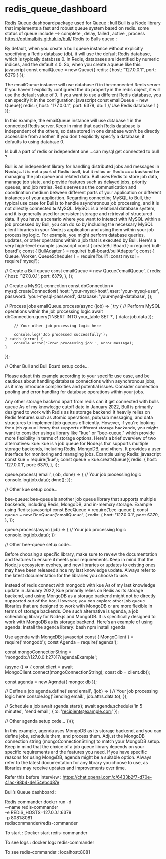 # redis_queue_dashboard
Redis Queue dashboard
package used for Queue : bull 
Bull is a Node library that implements a fast and robust queue system based on redis.
some status of queue include --> complete , delay, failed , active , process
https://optimalbits.github.io/bull/
Redis to Bulls queue : 


By default, when you create a bull queue instance without explicitly specifying a Redis database (db), it will use the default Redis database, which is typically database 0. In Redis, databases are identified by numeric indices, and the default is 0.
So, when you create a queue like this:
javascript
const emailQueue = new Queue({
    redis: {
        host: "127.0.0.1",
        port: 6379
    }
});


The emailQueue instance will use database 0 in the connected Redis server. If you haven't explicitly configured the db property in the redis object, it will use the default value of 0.
If you want to use a different Redis database, you can specify it in the configuration:
javascript
const emailQueue = new Queue({
    redis: {
        host: "127.0.0.1",
        port: 6379,
        db: 1 // Use Redis database 1
    }
});

In this example, the emailQueue instance will use database 1 in the connected Redis server.
Keep in mind that each Redis database is independent of the others, so data stored in one database won't be directly accessible from another. If you don't explicitly specify a database, it defaults to using database 0.

Is bull a part of redis or independent one ...can mysql get connected to bull ?

Bull is an independent library for handling distributed jobs and messages in Node.js. It is not a part of Redis itself, but it relies on Redis as a backend for managing the job queue and related data.
Bull uses Redis to store job data, manage job state, and provide features such as delayed jobs, priority queues, and job retries. Redis serves as the communication and coordination medium between different parts of your application or different instances of your application.
Regarding connecting MySQL to Bull, the typical use case for Bull is to handle asynchronous job processing, and it is not directly connected to MySQL. MySQL is a relational database system, and it is generally used for persistent storage and retrieval of structured data.
If you have a scenario where you want to interact with MySQL within a job processed by Bull, you can do so by including the necessary MySQL client libraries in your Node.js application and using them within your job processing logic. For example, you might perform database queries, updates, or other operations within a job that is executed by Bull.
Here's a very high-level example:
javascript
const { createBullBoard } = require('bull-board');
const { BullAdapter } = require('bull-board/bullAdapter');
const { Queue, Worker, QueueScheduler } = require('bull');
const mysql = require('mysql');

// Create a Bull queue
const emailQueue = new Queue('emailQueue', {
    redis: {
        host: '127.0.0.1',
        port: 6379,
    },
});

// Create a MySQL connection
const dbConnection = mysql.createConnection({
    host: 'your-mysql-host',
    user: 'your-mysql-user',
    password: 'your-mysql-password',
    database: 'your-mysql-database',
});

// Process jobs
emailQueue.process(async (job) => {
    try {
        // Perform MySQL operations within the job processing logic
        await dbConnection.query('INSERT INTO your_table SET ?', { data: job.data });

        // Your other job processing logic here

        console.log('Job processed successfully');
    } catch (error) {
        console.error('Error processing job:', error.message);
    }
});

// Other Bull and Bull Board setup code...

Please adapt this example according to your specific use case, and be cautious about handling database connections within asynchronous jobs, as it may introduce complexities and potential issues. Consider connection pooling and error handling for database operations within your jobs.

Any other storage backend apart from redis can it get connected with bulls queue
As of my knowledge cutoff date in January 2022, Bull is primarily designed to work with Redis as its storage backend. It heavily relies on Redis features such as atomic operations, pub/sub messaging, and data structures to implement job queues efficiently.
However, if you're looking for a job queue library that supports different storage backends, you might want to consider using a library like "kue" or "bee-queue," which provide more flexibility in terms of storage options.
Here's a brief overview of two alternatives:
kue: kue is a job queue for Node.js that supports multiple storage backends, including Redis, MongoDB, and others. It provides a user interface for monitoring and managing jobs.
Example using Redis:
javascript
const kue = require('kue');
const queue = kue.createQueue({
    redis: {
        host: '127.0.0.1',
        port: 6379,
    },
});

queue.process('email', (job, done) => {
    // Your job processing logic
    console.log(job.data);
    done();
});

// Other kue setup code...

bee-queue: bee-queue is another job queue library that supports multiple backends, including Redis, MongoDB, and in-memory storage.
Example using Redis:
javascript
const BeeQueue = require('bee-queue');
const queue = new BeeQueue('emailQueue', {
    redis: {
        host: '127.0.0.1',
        port: 6379,
    },
});

queue.process(async (job) => {
    // Your job processing logic
    console.log(job.data);
});

// Other bee-queue setup code...


Before choosing a specific library, make sure to review the documentation and features to ensure it meets your requirements. Keep in mind that the Node.js ecosystem evolves, and new libraries or updates to existing ones may have been released since my last knowledge update. Always refer to the latest documentation for the libraries you choose to use.

instead of redis connect with mongodb with kue
As of my last knowledge update in January 2022, Kue primarily relies on Redis as its storage backend, and using MongoDB as a storage backend might not be directly supported out of the box. However, you can explore other job queue libraries that are designed to work with MongoDB or are more flexible in terms of storage backends.
One such alternative is agenda, a job scheduling library for Node.js and MongoDB. It is specifically designed to work with MongoDB as its storage backend. Here's an example of using agenda:
Install the agenda library:
bash
npm install agenda

Use agenda with MongoDB:
javascript
const { MongoClient } = require('mongodb');
const Agenda = require('agenda');

const mongoConnectionString = 'mongodb://127.0.0.1:27017/agendaExample';

(async () => {
  const client = await MongoClient.connect(mongoConnectionString);
  const db = client.db();

  const agenda = new Agenda({ mongo: db });

  // Define a job
  agenda.define('send email', (job) => {
    // Your job processing logic here
    console.log('Sending email:', job.attrs.data.to);
  });

  // Schedule a job
  await agenda.start();
  await agenda.schedule('in 5 minutes', 'send email', { to: 'recipient@example.com' });

  // Other agenda setup code...
})();

In this example, agenda uses MongoDB as its storage backend, and you can define jobs, schedule them, and process them. Adjust the MongoDB connection string (mongoConnectionString) to match your MongoDB setup.
Keep in mind that the choice of a job queue library depends on your specific requirements and the features you need. If you have specific reasons for using MongoDB, agenda might be a suitable option. Always refer to the latest documentation for any library you choose to use, as libraries may receive updates and improvements over time.


Refer this before interview : https://chat.openai.com/c/6433b2f7-d70e-41ac-98b4-4e154ebcd87e

Bull’s Queue dashboard : 


Redis commander 
docker run -d \
  --name redis-commander \
  -e REDIS_HOSTS=127.0.0.1:6379 \
  -p 8081:8081 \
  rediscommander/redis-commander

To start : 
Docker start redis-commander

To see logs : 
docker logs redis-commander

To see redis-commander : 
localhost:8081

